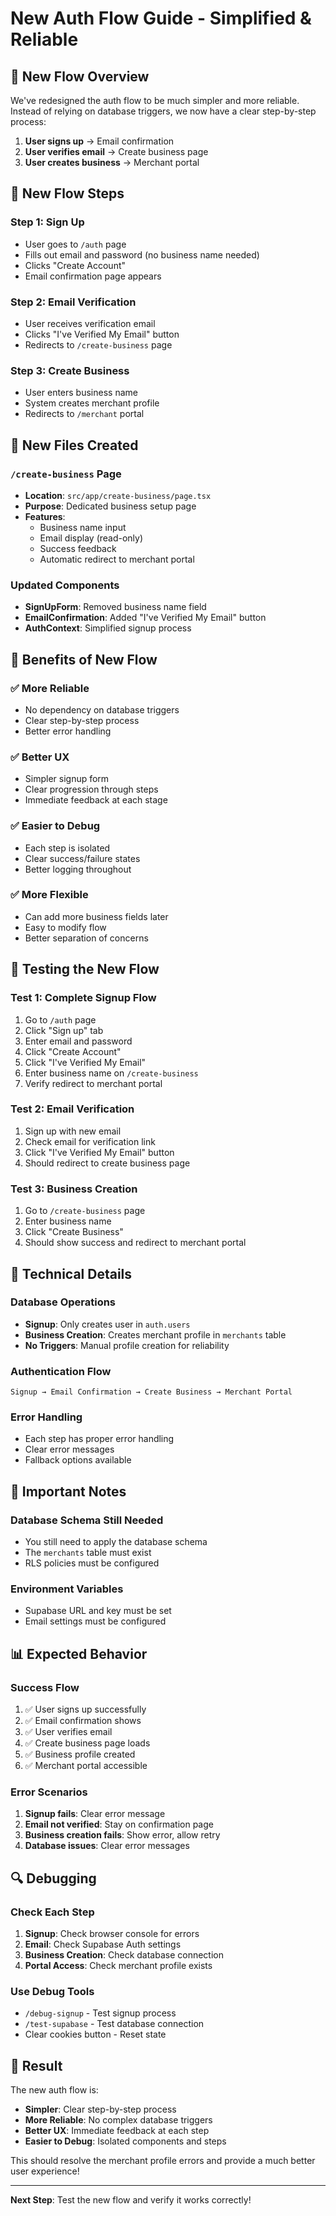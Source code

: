 # New Auth Flow Guide - Simplified & Reliable

## 🎯 **New Flow Overview**

We've redesigned the auth flow to be much simpler and more reliable. Instead of relying on database triggers, we now have a clear step-by-step process:

1. **User signs up** → Email confirmation
2. **User verifies email** → Create business page
3. **User creates business** → Merchant portal

## 🔄 **New Flow Steps**

### **Step 1: Sign Up**
- User goes to `/auth` page
- Fills out email and password (no business name needed)
- Clicks "Create Account"
- Email confirmation page appears

### **Step 2: Email Verification**
- User receives verification email
- Clicks "I've Verified My Email" button
- Redirects to `/create-business` page

### **Step 3: Create Business**
- User enters business name
- System creates merchant profile
- Redirects to `/merchant` portal

## 📁 **New Files Created**

### **`/create-business` Page**
- **Location**: `src/app/create-business/page.tsx`
- **Purpose**: Dedicated business setup page
- **Features**:
  - Business name input
  - Email display (read-only)
  - Success feedback
  - Automatic redirect to merchant portal

### **Updated Components**
- **SignUpForm**: Removed business name field
- **EmailConfirmation**: Added "I've Verified My Email" button
- **AuthContext**: Simplified signup process

## 🎯 **Benefits of New Flow**

### **✅ More Reliable**
- No dependency on database triggers
- Clear step-by-step process
- Better error handling

### **✅ Better UX**
- Simpler signup form
- Clear progression through steps
- Immediate feedback at each stage

### **✅ Easier to Debug**
- Each step is isolated
- Clear success/failure states
- Better logging throughout

### **✅ More Flexible**
- Can add more business fields later
- Easy to modify flow
- Better separation of concerns

## 🧪 **Testing the New Flow**

### **Test 1: Complete Signup Flow**
1. Go to `/auth` page
2. Click "Sign up" tab
3. Enter email and password
4. Click "Create Account"
5. Click "I've Verified My Email"
6. Enter business name on `/create-business`
7. Verify redirect to merchant portal

### **Test 2: Email Verification**
1. Sign up with new email
2. Check email for verification link
3. Click "I've Verified My Email" button
4. Should redirect to create business page

### **Test 3: Business Creation**
1. Go to `/create-business` page
2. Enter business name
3. Click "Create Business"
4. Should show success and redirect to merchant portal

## 🔧 **Technical Details**

### **Database Operations**
- **Signup**: Only creates user in `auth.users`
- **Business Creation**: Creates merchant profile in `merchants` table
- **No Triggers**: Manual profile creation for reliability

### **Authentication Flow**
```
Signup → Email Confirmation → Create Business → Merchant Portal
```

### **Error Handling**
- Each step has proper error handling
- Clear error messages
- Fallback options available

## 🚨 **Important Notes**

### **Database Schema Still Needed**
- You still need to apply the database schema
- The `merchants` table must exist
- RLS policies must be configured

### **Environment Variables**
- Supabase URL and key must be set
- Email settings must be configured

## 📊 **Expected Behavior**

### **Success Flow**
1. ✅ User signs up successfully
2. ✅ Email confirmation shows
3. ✅ User verifies email
4. ✅ Create business page loads
5. ✅ Business profile created
6. ✅ Merchant portal accessible

### **Error Scenarios**
1. **Signup fails**: Clear error message
2. **Email not verified**: Stay on confirmation page
3. **Business creation fails**: Show error, allow retry
4. **Database issues**: Clear error messages

## 🔍 **Debugging**

### **Check Each Step**
1. **Signup**: Check browser console for errors
2. **Email**: Check Supabase Auth settings
3. **Business Creation**: Check database connection
4. **Portal Access**: Check merchant profile exists

### **Use Debug Tools**
- `/debug-signup` - Test signup process
- `/test-supabase` - Test database connection
- Clear cookies button - Reset state

## 🎉 **Result**

The new auth flow is:
- **Simpler**: Clear step-by-step process
- **More Reliable**: No complex database triggers
- **Better UX**: Immediate feedback at each step
- **Easier to Debug**: Isolated components and steps

This should resolve the merchant profile errors and provide a much better user experience!

---

**Next Step**: Test the new flow and verify it works correctly!
